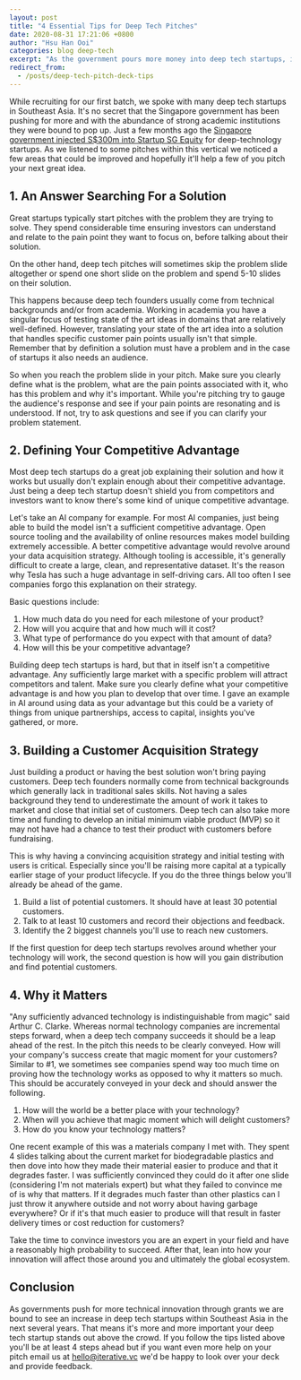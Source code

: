 ```yaml
---
layout: post
title: "4 Essential Tips for Deep Tech Pitches"
date: 2020-08-31 17:21:06 +0800
author: "Hsu Han Ooi"
categories: blog deep-tech
excerpt: "As the government pours more money into deep tech startups, it'll be more challenging for deep tech startups to rise above the rest. In this article we'll provide 4 essential tips to make any deep tech startup pitch more attractive to investors." 
redirect_from:
  - /posts/deep-tech-pitch-deck-tips
---
```


While recruiting for our first batch, we spoke with many deep tech startups in Southeast Asia. It's no secret that the Singapore government has been pushing for more and with the abundance of strong academic institutions they were bound to pop up. Just a few months ago the [Singapore government injected S$300m into Startup SG Equity](https://www.todayonline.com/commentary/govts-s300-million-injection-deep-tech-scheme-will-benefit-singapore-some-concerns-remain) for deep-technology startups. As we listened to some pitches within this vertical we noticed a few areas that could be improved and hopefully it'll help a few of you pitch your next great idea.

## 1. An Answer Searching For a Solution

Great startups typically start pitches with the problem they are trying to solve. They spend considerable time ensuring investors can understand and relate to the pain point they want to focus on, before talking about their solution. 

On the other hand, deep tech pitches will sometimes skip the problem slide altogether or spend one short slide on the problem and spend 5-10 slides on their solution. 

This happens because deep tech founders usually come from technical backgrounds and/or from academia. Working in academia you have a singular focus of testing state of the art ideas in domains that are relatively well-defined. However, translating your state of the art idea into a solution that handles specific customer pain points usually isn't that simple. Remember that by definition a solution must have a problem and in the case of startups it also needs an audience.

So when you reach the problem slide in your pitch. Make sure you clearly define what is the problem,  what are the pain points associated with it, who has this problem and why it's important. While you're pitching try to gauge the audience's response and see if your pain points are resonating and is understood. If not, try to ask questions and see if you can clarify your problem statement. 

## 2. Defining Your Competitive Advantage

Most deep tech startups do a great job explaining their solution and how it works but usually don't explain enough about their competitive advantage. Just being a deep tech startup doesn't shield you from competitors and investors want to know there's some kind of unique competitive advantage.

Let's take an AI company for example. For most AI companies, just being able to build the model isn't a sufficient competitive advantage. Open source tooling and the availability of online resources makes model building extremely accessible. A better competitive advantage would revolve around your data acquisition strategy. Although tooling is accessible, it's generally difficult to create a large, clean, and representative dataset. It's the reason why Tesla has such a huge advantage in self-driving cars. All too often I see companies forgo this explanation on their strategy. 

Basic questions include:

1. How much data do you need for each milestone of your product? 
2. How will you acquire that and how much will it cost? 
3. What type of performance do you expect with that amount of data?
4. How will this be your competitive advantage?

Building deep tech startups is hard, but that in itself isn't a competitive advantage. Any sufficiently large market with a specific problem will attract competitors and talent. Make sure you clearly define what your competitive advantage is and how you plan to develop that over time. I gave an example in AI around using data as your advantage but this could be a variety of things from unique partnerships, access to capital, insights you've gathered, or more.

## 3. Building a Customer Acquisition Strategy

Just building a product or having the best solution won't bring paying customers. Deep tech founders normally come from technical backgrounds which generally lack in traditional sales skills. Not having a sales background they tend to underestimate the amount of work it takes to market and close that initial set of customers. Deep tech can also take more time and funding to develop an initial minimum viable product (MVP) so it may not have had a chance to test their product with customers before fundraising.

This is why having a convincing acquisition strategy and initial testing with users is critical. Especially since you'll be raising more capital at a typically earlier stage of your product lifecycle. If you do the three things below you'll already be ahead of the game.

1. Build a list of potential customers. It should have at least 30 potential customers.
2. Talk to at least 10 customers and record their objections and feedback.
3. Identify the 2 biggest channels you'll use to reach new customers.

If the first question for deep tech startups revolves around whether your technology will work, the second question is how will you gain distribution and find potential customers.

## 4. Why it Matters

"Any sufficiently advanced technology is indistinguishable from magic" said Arthur C. Clarke. Whereas normal technology companies are incremental steps forward, when a deep tech company succeeds it should be a leap ahead of the rest. In the pitch this needs to be clearly conveyed. How will your company's success create that magic moment for your customers? Similar to #1, we sometimes see companies spend way too much time on proving how the technology works as opposed to why it matters so much. This should be accurately conveyed in your deck and should answer the following. 

1. How will the world be a better place with your technology?
2. When will you achieve that magic moment which will delight customers?
3. How do you know your technology matters?

One recent example of this was a materials company I met with. They spent 4 slides talking about the current market for biodegradable plastics and then dove into how they made their material easier to produce and that it degrades faster. I was sufficiently convinced they could do it after one slide (considering I'm not materials expert) but what they failed to convince me of is why that matters. If it degrades much faster than other plastics can I just throw it anywhere outside and not worry about having garbage everywhere? Or if it's that much easier to produce will that result in faster delivery times or cost reduction for customers?

Take the time to convince investors you are an expert in your field and have a reasonably high probability to succeed. After that, lean into how your innovation will affect those around you and ultimately the global ecosystem.   

## Conclusion

As governments push for more technical innovation through grants we are bound to see an increase in deep tech startups within Southeast Asia in the next several years. That means it's more and more important your deep tech startup stands out above the crowd. If you follow the tips listed above you'll be at least 4 steps ahead but if you want even more help on your pitch email us at hello@iterative.vc we'd be happy to look over your deck and provide feedback.


